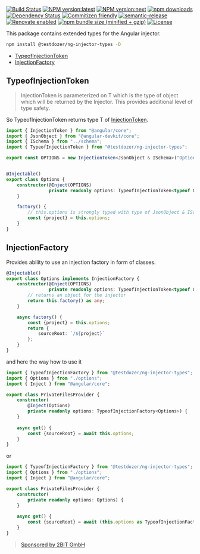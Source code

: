 [![Build Status](https://travis-ci.com/testdozer/ng-injector-types.svg?branch=master)](https://travis-ci.com/testdozer/ng-injector-types)
[![NPM version:latest](https://img.shields.io/npm/v/@testdozer/ng-injector-types/latest.svg?style=flat-square)](https://www.npmjs.com/package/@testdozer/ng-injector-types)
[![NPM version:next](https://img.shields.io/npm/v/@testdozer/ng-injector-types/next.svg?style=flat-square)](https://www.npmjs.com/package/@testdozer/ng-injector-types)
[![npm downloads](https://img.shields.io/npm/dt/@testdozer/ng-injector-types.svg?style=flat-square)](https://www.npmjs.com/package/@testdozer/ng-injector-types)
[![Dependency Status](http://img.shields.io/david/testdozer/ng-injector-types.svg?style=flat-square)](https://david-dm.org/testdozer/ng-injector-types)
[![Commitizen friendly](https://img.shields.io/badge/commitizen-friendly-brightgreen.svg)](http://commitizen.github.io/cz-cli/)
[![semantic-release](https://img.shields.io/badge/%20%20%F0%9F%93%A6%F0%9F%9A%80-semantic--release-e10079.svg)](https://github.com/semantic-release/semantic-release)
[![Renovate enabled](https://img.shields.io/badge/renovate-enabled-brightgreen.svg)](https://renovatebot.com/)
[![npm bundle size (minified + gzip)](https://img.shields.io/bundlephobia/minzip/@testdozer/ng-injector-types.svg)](https://www.npmjs.com/package/@testdozer/ng-injector-types)
[![License](https://img.shields.io/npm/l/@testdozer/ng-injector-types.svg)](https://www.npmjs.com/package/@testdozer/ng-injector-types)

This package contains extended types for the Angular injector.

```bash
npm install @testdozer/ng-injector-types -D
```

- [TypeofInjectionToken](#TypeofInjectionToken)
- [InjectionFactory](#InjectionFactory)

## TypeofInjectionToken

> InjectionToken is parameterized on T which is the type of object which will be returned by the Injector. This provides additional level of type safety.

So TypeofInjectionToken returns type T of [InjectionToken](https://angular.io/api/core/InjectionToken).

```typescript
import { InjectionToken } from "@angular/core";
import { JsonObject } from "@angular-devkit/core";
import { ISchema } from "../schema";
import { TypeofInjectionToken } from "@testdozer/ng-injector-types";

export const OPTIONS = new InjectionToken<JsonObject & ISchema>("Options");


@Injectable()
export class Options {
    constructor(@Inject(OPTIONS)
                private readonly options: TypeofInjectionToken<typeof OPTIONS>) {
    }

    factory() {
        // this.options is strongly typed with type of JsonObject & ISchema
        const {project} = this.options;
    }
}
```

## InjectionFactory

Provides ability to use an injection factory in form of classes.

```typescript
@Injectable()
export class Options implements InjectionFactory {
    constructor(@Inject(OPTIONS)
                private readonly options: TypeofInjectionToken<typeof OPTIONS>) {
        // returns an object for the injector
        return this.factory() as any;
    }

    async factory() {
        const {project} = this.options;
        return {
            sourceRoot: `/${project}`
        };
    }
}
```

and here the way how to use it

```typescript
import { TypeofInjectionFactory } from "@testdozer/ng-injector-types";
import { Options } from "./options";
import { Inject } from "@angular/core";

export class PrivateFilesProvider {
    constructor(
        @Inject(Options)
        private readonly options: TypeofInjectionFactory<Options>) {
    }
    
    async get() {
        const {sourceRoot} = await this.options;
    }
}
```
or
```typescript
import { TypeofInjectionFactory } from "@testdozer/ng-injector-types";
import { Options } from "./options";
import { Inject } from "@angular/core";

export class PrivateFilesProvider {
    constructor(
        private readonly options: Options) {
    }
    
    async get() {
        const {sourceRoot} = await (this.options as TypeofInjectionFactory<Options>);
    }
}
```

> [Sponsored by 2BIT GmbH](https://www.2bit.ch)
